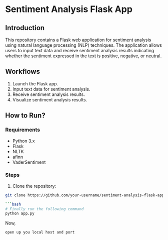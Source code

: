 # Sentiment Analysis Flask App

## Introduction

This repository contains a Flask web application for sentiment analysis using natural language processing (NLP) techniques. The application allows users to input text data and receive sentiment analysis results indicating whether the sentiment expressed in the text is positive, negative, or neutral.

## Workflows

1. Launch the Flask app.
2. Input text data for sentiment analysis.
3. Receive sentiment analysis results.
4. Visualize sentiment analysis results.

## How to Run?

### Requirements
- Python 3.x
- Flask
- NLTK
- afinn
- VaderSentiment

### Steps
1. Clone the repository:
```bash
git clone https://github.com/your-username/sentiment-analysis-flask-app.git

```bash
# Finally run the following command
python app.py
```

Now,
```bash
open up you local host and port
```
